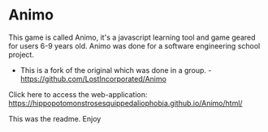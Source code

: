 # Animo

This game is called Animo, it's a javascript learning tool and game geared for users 6-9 years old. 
Animo was done for a software engineering school project. 

- This is a fork of the original which was done in a group. -https://github.com/LostIncorporated/Animo

Click here to access the web-application: https://hippopotomonstrosesquippedaliophobia.github.io/Animo/html/


This was the readme. Enjoy
